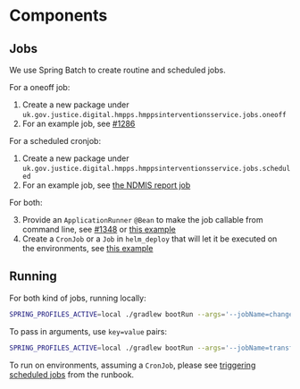 # Components

## Jobs

We use Spring Batch to create routine and scheduled jobs.

For a oneoff job:

1. Create a new package under `uk.gov.justice.digital.hmpps.hmppsinterventionsservice.jobs.oneoff`
2. For an example job, see [#1286](https://github.com/ministryofjustice/hmpps-interventions-service/pull/1286)

For a scheduled cronjob:

1. Create a new package under `uk.gov.justice.digital.hmpps.hmppsinterventionsservice.jobs.scheduled`
2. For an example job, see [the NDMIS report job](https://github.com/ministryofjustice/hmpps-interventions-service/tree/5c1ef9aee2176af88993a68cd2514738132bcba9/src/main/kotlin/uk/gov/justice/digital/hmpps/hmppsinterventionsservice/reporting/ndmis/performance)

For both:

3. Provide an `ApplicationRunner` `@Bean` to make the job callable from command line, see [#1348](https://github.com/ministryofjustice/hmpps-interventions-service/pull/1348) or [this example](https://github.com/ministryofjustice/hmpps-interventions-service/blob/5c1ef9aee2176af88993a68cd2514738132bcba9/src/main/kotlin/uk/gov/justice/digital/hmpps/hmppsinterventionsservice/reporting/ndmis/performance/NdmisPerformanceReportJobConfiguration.kt#L59-L60)
4. Create a `CronJob` or a `Job` in `helm_deploy` that will let it be executed on the environments, see [this example](https://github.com/ministryofjustice/hmpps-interventions-service/blob/5c1ef9aee2176af88993a68cd2514738132bcba9/helm_deploy/hmpps-interventions-service/templates/cronjob-migrate-referral-details-to-changelog-report.yaml)

## Running

For both kind of jobs, running locally:

```bash
SPRING_PROFILES_ACTIVE=local ./gradlew bootRun --args='--jobName=changelogMigrationJob'
```

To pass in arguments, use `key=value` pairs:

```bash
SPRING_PROFILES_ACTIVE=local ./gradlew bootRun --args='--jobName=transferReferralsJob fromContract=FROM toContract=TO'
```

To run on environments, assuming a `CronJob`, please see [triggering scheduled jobs](https://ministryofjustice.github.io/hmpps-interventions-docs/runbooks/trigger-scheduled-jobs.html) from the runbook.
